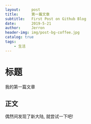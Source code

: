 ```yaml
---
layout:     post
title:      第一篇文章
subtitle:   First Post on Github Blog
date:       2019-5-21
author:     Jerron
header-img: img/post-bg-coffee.jpg
catalog: true
tags:
    - 生活
---
```

# 标题
我的第一篇文章
## 正文
偶然间发现了新大陆, 就尝试一下吧!
